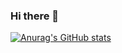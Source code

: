 ### Hi there 👋



[![Anurag's GitHub stats](https://github-readme-stats.vercel.app/api?username=jeffholcomb)](https://github.com/anuraghazra/github-readme-stats)
